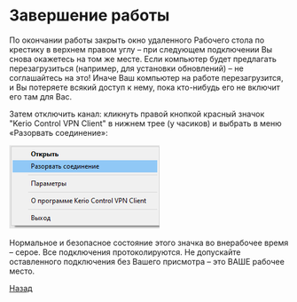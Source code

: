 ---
---
# Завершение работы

По окончании работы закрыть окно удаленного Рабочего стола по крестику в
верхнем правом углу – при следующем подключении Вы снова окажетесь на том
же месте. Если компьютер будет предлагать перезагрузиться (например, для
установки обновлений) – не соглашайтесь на это!
Иначе Ваш компьютер на работе перезагрузится, и Вы потеряете всякий доступ
к нему, пока кто-нибудь его не включит его там для Вас.

Затем отключить канал: кликнуть правой кнопкой красный значок "Kerio Control
VPN Client" в нижнем трее (у часиков) и выбрать в меню «Разорвать соединение»:

![pic-disconnect]

Нормальное и безопасное состояние этого значка во внерабочее время – серое.
Все подключения протоколируются. Не допускайте оставленного подключения без
Вашего присмотра – это ВАШЕ рабочее место.

[Назад][back]

[back]: /vpn "Основная инструкция"

[pic-disconnect]: /assets/img/disconnect.png "Разорвать соединение"
